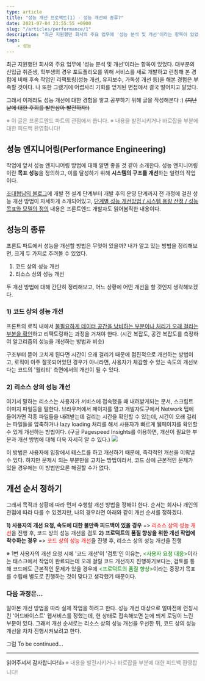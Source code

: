 ```yaml
---
type: article
title: "성능 개선 프로젝트(1) - 성능 개선의 종류?"
date: 2021-07-04 23:55:55 +0900
slug: "/articles/performance/1"
description: "최근 지원했던 회사의 주요 업무에 '성능 분석 및 개선'이라는 항목이 있었다. 대부분의 신입급 취준생, 학부생의 경우 포트폴리오를 위해 서비스를 새로 개발하고 런칭해 본 경험에 비해 후속 작업인 리팩토링(성능 개선, 유지보수, 가독성 개선 등)을 해본 경험은 부족할 것이다."
tags:
    - 성능
---
```


최근 지원했던 회사의 주요 업무에 '성능 분석 및 개선'이라는 항목이 있었다. 대부분의 신입급 취준생, 학부생의 경우 포트폴리오를 위해 서비스를 새로 개발하고 런칭해 본 경험에 비해 후속 작업인 리팩토링(성능 개선, 유지보수, 가독성 개선 등)을 해본 경험은 부족할 것이다. 나 또한 그랬기에 어렵사리 기회를 얻게된 면접에서 결국 떨어지고 말았다.

그래서 이제라도 성능 개선에 대한 경험을 쌓고 공부하기 위해 글을 작성해본다 :)
~~(지난 날에 대한 후회를 발판삼아 발전하자!)~~


<span style="color: gray">※ 이 글은 프론트엔드 파트의 관점에서 씁니다.
※ 내용을 발전시키거나 바로잡을 부분에 대한 피드백 환영합니다!</span>


## 성능 엔지니어링(Performance Engineering)
작업에 앞서 성능 엔지니어링 방법에 대해 알면 좋을 것 같아 소개한다.
성능 엔지니어링이란 **목표 성능**을 정의하고, 이를 달성하기 위해 **시스템의 구조를 개선**하는 일련의 작업이다.

[조대협님의 블로그](https://bcho.tistory.com/787)에 개발 전 설계 단계부터 개발 후의 운영 단계까지 전 과정에 걸친 성능 개선 방법이 자세하게 소개되어있고, <u>단계별 성능 개선방법 / 시스템 용량 산정 / 성능 목표와 모델의 정의</u> 내용은 프론트엔드 개발자도 읽어봄직한 내용이다.

## 성능의 종류
프론트 파트에서 성능을 개선할 방법은 무엇이 있을까?
내가 알고 있는 방법을 정리해보면, 크게 두 가지로 추려볼 수 있었다.

1) 코드 상의 성능 개선
2) 리소스 상의 성능 개선

두 개선 방법에 대해 간단히 정리해보고, 어느 상황에 어떤 개선을 할 것인지 생각해보겠다.


### 1) 코드 상의 성능 개선
프론트의 로직 내에서 <u>불필요하게 데이터 공간을 낭비하는 부분이나 처리가 오래 걸리는 부분을 확인</u>하고 리팩토링하는 과정을 거쳐야 한다.
(시간 복잡도, 공간 복잡도를 측정하여 알고리즘의 성능을 개선하는 방법과 비슷)

구조부터 뜯어 고치게 된다면 시간이 오래 걸리기 때문에 점진적으로 개선하는 방법이고,
로직이 아주 잘못되어있던 경우가 아니라면, 사용자가 체감할 수 있는 속도의 개선보다는 코드의 '퀄리티' 측면에서의 개선이 될 수 있다.

### 2) 리소스 상의 성능 개선
여기서 말하는 리소스는 사용자가 서비스에 접속했을 때 내려받게되는 문서, 스크립트 이미지 파일등을 말한다.
브라우저에서 페이지를 열고 개발자도구에서 Network 탭에 들어가면 각종 파일들을 내려받는데 걸리는 시간을 확인할 수 있는데, 시간이 오래 걸리는 파일들을 압축하거나 lazy loading 처리를 해서 사용자가 빠르게 웹페이지를 확인할 수 있게 개선하는 방법이다.
(구글 Pagespeed Insights를 이용하면, 개선이 필요한 부분과 개선 방법에 대해 더욱 자세히 알 수 있다.)
![](https://images.velog.io/images/jinjoo/post/6fe28561-ba67-4bd8-9d71-9ea655043ea4/%E1%84%89%E1%85%B3%E1%84%8F%E1%85%B3%E1%84%85%E1%85%B5%E1%86%AB%E1%84%89%E1%85%A3%E1%86%BA%202021-06-27%20%E1%84%8B%E1%85%A9%E1%84%8C%E1%85%A5%E1%86%AB%208.42.48.png)

이 방법은 사용자에 입장에서 테스트를 하고 개선하기 때문에, 즉각적인 개선을 이뤄낼 수 있다.
하지만 문제시 되는 부분만을 고치는 방법이라서, 코드 상에 근본적인 문제가 있을 경우에는 이 방법만으론 해결할 수가 없다.

## 개선 순서 정하기
그래서 목적과 상황에 따라 먼저 수행할 개선 방법을 정해야 한다.
순서는 회사나 개인의 관점에 따라 다를 수 있겠지만, 나의 경우라면 아래와 같이 개선 순서를 정하겠다.

**1) 사용자의 개선 요청, 속도에 대한 불만족 피드백이 있을 경우**
	=> <span style="color: red">리소스 상의 성능 개선</span>을 진행 후, 코드 상의 성능 개선을 검토
**2) 프로덕트의 품질 향상을 위한 개선 작업에 착수하는 경우**
	=> <span style="color: red">코드 상의 성능 개선</span>을 진행 후, 리소스 상의 성능 개선을 진행
    
※ 1번 사용자의 개선 요청 시에 '코드 개선'이 '검토'인 이유는, <span style="color: green"><사용자 요청 대응></span>이라는 태스크에서 작업이 완료되는데 오래 걸릴 코드 개선까지 진행하기보다는, 검토를 통해 코드에도 근본적인 문제가 있을 경우에 <span style="color: green"><프로덕트의 품질 향상></span>이라는 중장기 목표를 수립해 별도로 진행하는 것이 맞다고 생각했기 때문이다.
  

### 다음 과정은...
알아본 개선 방법을 따라 실제 작업을 하려고 한다.
성능 개선 대상으로 얼마전에 런칭시킨 '어드바이스트' 웹서비스를 정했는데, 현 상태로 접속해보면 눈에 띄게 로딩이 느린 부분이 있다.
그래서 개선 순서로는 리소스 상의 성능 개선을 우선한 뒤, 코드 상의 성능 개선을 차차 진행시켜보려고 한다.

그럼 To be continued...

---
읽어주셔서 감사합니다!👍
<span style="color: gray">※ 내용을 발전시키거나 바로잡을 부분에 대한 피드백 환영합니다!</span>